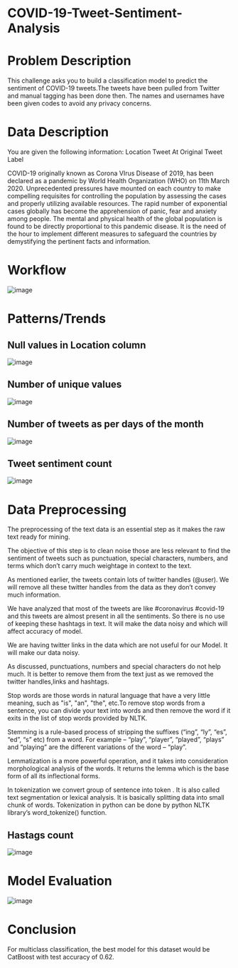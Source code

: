 # COVID-19-Tweet-Sentiment-Analysis

# Problem Description 

This challenge asks you to build a classification model to predict the sentiment of COVID-19 tweets.The tweets have been pulled from Twitter and manual tagging has been done then.
The names and usernames have been given codes to avoid any privacy concerns.

# Data Description

You are given the following information:
Location
Tweet At
Original Tweet
Label

COVID-19 originally known as Corona VIrus Disease of 2019, has been declared as a pandemic by World Health Organization (WHO) on 11th March 2020. Unprecedented pressures have mounted on each country to make compelling requisites for controlling the population by assessing the cases and properly utilizing available resources. The rapid number of exponential cases globally has become the apprehension of panic, fear and anxiety among people. The mental and physical health of the global population is found to be directly proportional to this pandemic disease. It is the need of the hour to implement different measures to safeguard the countries by demystifying the pertinent facts and information.


# Workflow
![image](https://user-images.githubusercontent.com/47490381/121369336-61804280-c959-11eb-92ed-f05566ff69fb.png)

# Patterns/Trends 

## Null values in Location column
![image](https://user-images.githubusercontent.com/47490381/121406127-6ce46580-c97b-11eb-891b-6eb647fac9ac.png)

## Number of unique values
![image](https://user-images.githubusercontent.com/47490381/121406296-9a311380-c97b-11eb-8e2c-e1740c6302d5.png)

## Number of tweets as per days of the month
![image](https://user-images.githubusercontent.com/47490381/121406428-c2207700-c97b-11eb-8fc8-a23b6060bbf1.png)

## Tweet sentiment count
![image](https://user-images.githubusercontent.com/47490381/121406533-dfeddc00-c97b-11eb-9a74-f3bb7e6bc370.png)

# Data Preprocessing

The preprocessing of the text data is an essential step as it makes the raw text ready for mining.

The objective of this step is to clean noise those are less relevant to find the sentiment of tweets such as punctuation, special characters, numbers, and terms which don’t carry much weightage in context to the text.

As mentioned earlier, the tweets contain lots of twitter handles (@user). We will remove all these twitter handles from the data as they don’t convey much information.

We have analyzed that most of the tweets are like #coronavirus #covid-19 and this tweets are almost present in all the sentiments. So there is no use of keeping these hashtags in text. It will make the data noisy and which will affect accuracy of model.

We are having twitter links in the data which are not useful for our Model. It will make our data noisy.

As discussed, punctuations, numbers and special characters do not help much. It is better to remove them from the text just as we removed the twitter handles,links and hashtags.

Stop words are those words in natural language that have a very little meaning, such as "is", "an", "the", etc.To remove stop words from a sentence, you can divide your text into words and then remove the word if it exits in the list of stop words provided by NLTK.

Stemming is a rule-based process of stripping the suffixes (“ing”, “ly”, “es”, “ed”, “s” etc) from a word. For example – “play”, “player”, “played”, “plays” and “playing” are the different variations of the word – “play”.

Lemmatization is a more powerful operation, and it takes into consideration morphological analysis of the words. It returns the lemma which is the base form of all its inflectional forms.

In tokenization we convert group of sentence into token . It is also called text segmentation or lexical analysis. It is basically splitting data into small chunk of words. Tokenization in python can be done by python NLTK library’s word_tokenize() function.

## Hastags count
![image](https://user-images.githubusercontent.com/47490381/121406723-1f1c2d00-c97c-11eb-86f6-fcecb6ede885.png)

# Model Evaluation
![image](https://user-images.githubusercontent.com/47490381/121406818-41ae4600-c97c-11eb-91a6-e9299fcc0dbd.png)

# Conclusion
For multiclass classification, the best model for this dataset would be CatBoost with test accuracy of 0.62.





